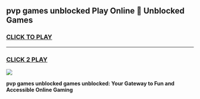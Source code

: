
## pvp games unblocked Play Online 👋 Unblocked Games
<h3>
<a href="https://premium.freeplayer.one?title=pvp_games_unblocked&ref=19F">CLICK TO PLAY</a></h3>
<hr>

<h3>
<a href="https://premium.freeplayer.one?title=pvp_games_unblocked&ref=19F">CLICK 2 PLAY</a>
  
</h3>

<a href="https://premium.freeplayer.one?title=pvp_games_unblocked&ref=19F"><img src="https://clearcache.store/games.png"></a>


**pvp games unblocked games unblocked: Your Gateway to Fun and Accessible Online Gaming**

